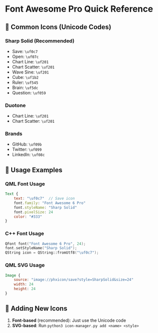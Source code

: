 # Font Awesome Pro Quick Reference

## 🎯 Common Icons (Unicode Codes)

### Sharp Solid (Recommended)
- Save: `\uf0c7`
- Open: `\uf07c`
- Chart Line: `\uf201`
- Chart Scatter: `\uf201`
- Wave Sine: `\uf201`
- Cube: `\uf1b2`
- Ruler: `\uf545`
- Brain: `\uf5dc`
- Question: `\uf059`

### Duotone
- Chart Line: `\uf201`
- Chart Scatter: `\uf201`

### Brands
- GitHub: `\uf09b`
- Twitter: `\uf099`
- LinkedIn: `\uf08c`

## 🎨 Usage Examples

### QML Font Usage
```qml
Text {
    text: "\uf0c7"  // Save icon
    font.family: "Font Awesome 6 Pro"
    font.styleName: "Sharp Solid"
    font.pixelSize: 24
    color: "#333"
}
```

### C++ Font Usage
```cpp
QFont font("Font Awesome 6 Pro", 24);
font.setStyleName("Sharp Solid");
QString icon = QString::fromUtf8("\uf0c7");
```

### QML SVG Usage
```qml
Image {
    source: "image://phxicon/save?style=SharpSolid&size=24"
    width: 24
    height: 24
}
```

## 🔧 Adding New Icons

1. **Font-based** (recommended): Just use the Unicode code
2. **SVG-based**: Run `python3 icon-manager.py add <name> <style>`
